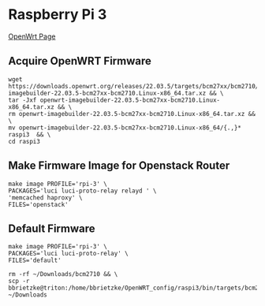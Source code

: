 # Raspberry Pi 3
[OpenWrt Page](https://downloads.openwrt.org/releases/22.03.5/targets/bcm27xx/bcm2710/)

## Acquire OpenWRT Firmware
```
wget https://downloads.openwrt.org/releases/22.03.5/targets/bcm27xx/bcm2710/openwrt-imagebuilder-22.03.5-bcm27xx-bcm2710.Linux-x86_64.tar.xz && \
tar -Jxf openwrt-imagebuilder-22.03.5-bcm27xx-bcm2710.Linux-x86_64.tar.xz && \
rm openwrt-imagebuilder-22.03.5-bcm27xx-bcm2710.Linux-x86_64.tar.xz && \
mv openwrt-imagebuilder-22.03.5-bcm27xx-bcm2710.Linux-x86_64/{.,}* raspi3  && \
cd raspi3
```

## Make Firmware Image for Openstack Router
```
make image PROFILE='rpi-3' \
PACKAGES='luci luci-proto-relay relayd ' \ 
'memcached haproxy' \
FILES='openstack'
```

## Default Firmware
```
make image PROFILE='rpi-3' \
PACKAGES='luci luci-proto-relay' \
FILES='default'
```

```
rm -rf ~/Downloads/bcm2710 && \
scp -r bbrietzke@triton:/home/bbrietzke/OpenWRT_config/raspi3/bin/targets/bcm27xx/bcm2710 ~/Downloads
```
